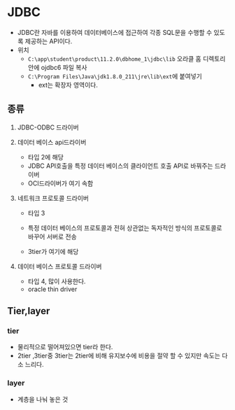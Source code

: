 # JDBC

- JDBC란 자바를 이용하여 데이터베이스에 접근하여 각종 SQL문을 수행할 수 있도록 제공하는 API이다.
- 위치
  - `C:\app\student\product\11.2.0\dbhome_1\jdbc\lib` 오라클 홈 디렉토리 안에 ojdbc6 파일 복사
  - `C:\Program Files\Java\jdk1.8.0_211\jre\lib\ext`에 붙여넣기 
    - ext는 확장자 영역이다. 

## 종류

1. JDBC-ODBC 드라이버

2. 데이터 베이스 api드라이버

   - 타입 2에 해당 
   - JDBC API호출을 특정 데이터 베이스의 클라이언트 호출 API로 바꿔주는 드라이버
   - OCI드라이버가 여기 속함

3. 네트워크 프로토콜 드라이버

   - 타입 3

   - 특정 데이터 베이스의 프로토콜과 전혀 상관없는 독자적인 방식의 프로토콜로 바꾸어 서버로 전송
   - 3tier가 여기에 해당

4. 데이터 베이스 프로토콜 드라이버

   - 타입 4, 많이 사용한다.
   - oracle thin driver

## Tier,layer

### tier

- 물리적으로 떨어져있으면 tier라 한다.
- 2tier ,3tier중 3tier는 2tier에 비해 유지보수에 비용을 절약 할 수 있지만 속도는 다소 느리다.

### layer

- 계층을 나눠 놓은 것
